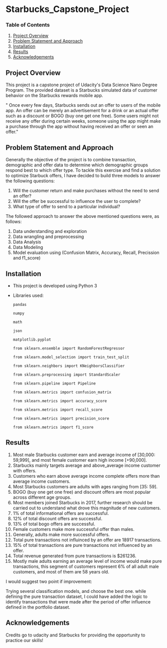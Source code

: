 # Starbucks_Capstone_Project
 
### Table of Contents

1. [Project Overview](#summary)
2. [Problem Statement and Approach](#Approach)
3. [Installation](#installation)
4. [Results](#results)
5. [Acknowledgements](#licensing)


    
## Project Overview<a name="summary"></a>

This project is a capstone project of Udacity's Data Science Nano Degree Program. The provided dataset is a Starbucks simulated data of customer behavior on the Starbucks rewards mobile app. 

" Once every few days, Starbucks sends out an offer to users of the mobile app. An offer can be merely an advertisement for a drink or an actual offer such as a discount or BOGO (buy one get one free). Some users might not receive any offer during certain weeks,  someone using the app might make a purchase through the app without having received an offer or seen an offer."

## Problem Statement and Approach<a name="Approach"></a>

Generally the objective of the project is to combine transaction, demographic and offer data to determine which demographic groups respond best to which offer type. To tackle this exercise and find a solution to optimize Starbuck offers, I have decided to build three models to answer the following questions:

1. Will the customer return and make purchases without the need to send an offer?
2. Will the offer be successful to influence the user to complete?
3. What type of offer to send to a particular individual?

The followed approach to answer the above mentioned questions were, as follows:

1. Data understanding and exploration
2. Data wrangling and preprocessing
3. Data Analysis
4. Data Modeling 
5. Model evaluation using (Confusion Matrix, Accuracy, Recall, Precission and f1_score)

## Installation <a name="installation"></a>

- This project is developed using Python 3

- Libraries used:

    `pandas`

    `numpy`
    
    `math`
    
    `json`

    `matplotlib.pyplot`
    
    `from sklearn.ensemble import RandomForestRegressor`
    
    `from sklearn.model_selection import train_test_split`
    
    `from sklearn.neighbors import KNeighborsClassifier`
    
    `from sklearn.preprocessing import StandardScaler`
    
    `from sklearn.pipeline import Pipeline`
    
    `from sklearn.metrics import confusion_matrix`
    
    `from sklearn.metrics import accuracy_score`
    
    `from sklearn.metrics import recall_score`
    
    `from sklearn.metrics import precision_score`
    
    `from sklearn.metrics import f1_score`
            
    
## Results<a name="results"></a>

1. Most male Starbucks customer earn and average income of [30,000: 59,999], and most female customer earn high income [+90,000].
2. Starbucks mainly targets average and above_average income customer with offers.
3. Customers who earn above average income complete offers more than average income customers.
4. Most Starbucks customers are adults with ages ranging from [35: 59].
5. BOGO (buy one get one free) and discount offers are most popular across different age groups.
6. Most members joined Starbucks in 2017, further research should be carried out to understand what drove this magnitude of new customers.
7. 1% of total informational offers are successful.
8. 12% of total discount offers are successful.
9. 13% of total bogo offers are successful.
10. Female customers make more successful offer than males.
11. Generally, adults make more successful offers.
12. Total pure transactions not influinced by an offer are 18917 transactions.
13. 15% of total transactions are pure transactions not influenced by an offer.
14. Total revenue generated from pure transactions is $261236.
15. Mostly male adults earning an average level of income would make pure transactions, this segment of customers represent 6% of all adult male customers, and most of them are 58 years old.

I would suggest two point if improvement:

Trying several classification models, and choose the best one.
while defining the pure transaction dataset, I could have added the logic to identify transactions that were made after the period of offer influence defined in the portfolio dataset.




## Acknowledgements<a name="licensing"></a>
Credits go to udacity and Starbucks for providing the opportunity to practice our skills!
